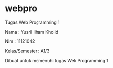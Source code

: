 # webpro
Tugas Web Programming 1

Nama : Yusril Ilham Kholid

Nim : 11121042

Kelas/Semester : A1/3

Dibuat untuk memenuhi tugas Web Programming 1
